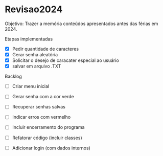 # Revisao2024
Objetivo: Trazer a memória conteúdos apresentados antes das férias em 2024.


Etapas implementadas

- [x] Pedir quantidade de caracteres
- [x] Gerar senha aleatória
- [x] Solicitar o desejo de caracater especial ao usuário
- [x] salvar em arquivo .TXT

Backlog
 - [ ] Criar menu inicial
 - [ ] Gerar senha com a cor verde
 - [ ] Recuperar senhas salvas
 - [ ] Indicar erros com vermelho
 - [ ] Incluir encerramento do programa
 - [ ] Refatorar código (incluir classes)
 - [ ] Adicionar login (com dados internos)
  
 
 
